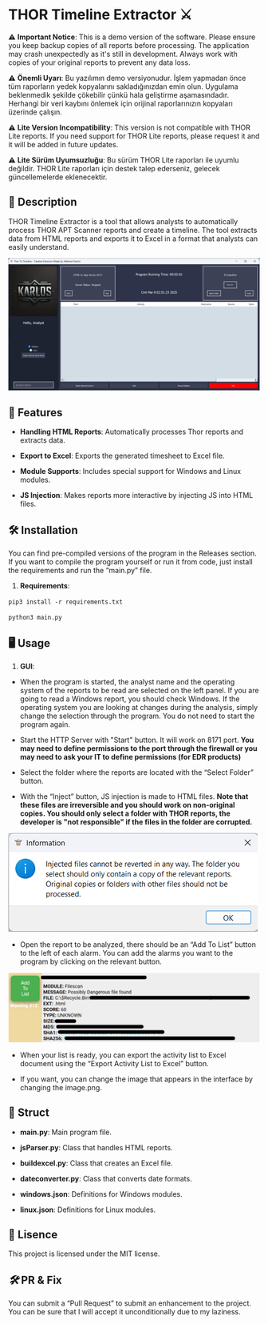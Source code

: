
# THOR Timeline Extractor ⚔️

  

⚠️ **Important Notice**: This is a demo version of the software. Please ensure you keep backup copies of all reports before processing. The application may crash unexpectedly as it's still in development. Always work with copies of your original reports to prevent any data loss.

  

⚠️ **Önemli Uyarı**: Bu yazılımın demo versiyonudur. İşlem yapmadan önce tüm raporların yedek kopyalarını sakladığınızdan emin olun. Uygulama beklenmedik şekilde çökebilir çünkü hala geliştirme aşamasındadır. Herhangi bir veri kaybını önlemek için orijinal raporlarınızın kopyaları üzerinde çalışın.

  

⚠️ **Lite Version Incompatibility**: This version is not compatible with THOR Lite reports. If you need support for THOR Lite reports, please request it and it will be added in future updates.

  

⚠️ **Lite Sürüm Uyumsuzluğu**: Bu sürüm THOR Lite raporları ile uyumlu değildir. THOR Lite raporları için destek talep ederseniz, gelecek güncellemelerde eklenecektir.


  

## 📝 Description

  

THOR Timeline Extractor is a tool that allows analysts to automatically process THOR APT Scanner reports and create a timeline. The tool extracts data from HTML reports and exports it to Excel in a format that analysts can easily understand.

![GUI](https://github.com/jackalkarlos/THOR-Timeline-Extractor/blob/main/images/main.png?raw=true)

  

## 🚀 Features

  

-  **Handling HTML Reports**: Automatically processes Thor reports and extracts data.

  

-  **Export to Excel**: Exports the generated timesheet to Excel file.

  

-  **Module Supports**: Includes special support for Windows and Linux modules.

  

-  **JS Injection**: Makes reports more interactive by injecting JS into HTML files.

  
  

## 🛠️ Installation

  

You can find pre-compiled versions of the program in the Releases section. If you want to compile the program yourself or run it from code, just install the requirements and run the “main.py” file.

  

1.  **Requirements**:

  

`pip3 install -r requirements.txt`

`python3 main.py`

  
  

## 🖥️ Usage

1.  **GUI**:

- When the program is started, the analyst name and the operating system of the reports to be read are selected on the left panel. If you are going to read a Windows report, you should check Windows. If the operating system you are looking at changes during the analysis, simply change the selection through the program. You do not need to start the program again.

- Start the HTTP Server with "Start" button. It will work on 8171 port. **You may need to define permissions to the port through the firewall or you may need to ask your IT to define permissions (for EDR products)**

- Select the folder where the reports are located with the “Select Folder” button.

- With the “Inject” button, JS injection is made to HTML files. **Note that these files are irreversible and you should work on non-original copies. You should only select a folder with THOR reports, the developer is "not responsible" if the files in the folder are corrupted.**

![GUI](https://github.com/jackalkarlos/THOR-Timeline-Extractor/blob/main/images/info.png?raw=true)


- Open the report to be analyzed, there should be an “Add To List” button to the left of each alarm. You can add the alarms you want to the program by clicking on the relevant button.

![GUI](https://github.com/jackalkarlos/THOR-Timeline-Extractor/blob/main/images/alert.png?raw=true)

 
- When your list is ready, you can export the activity list to Excel document using the “Export Activity List to Excel” button.

- If you want, you can change the image that appears in the interface by changing the image.png.
  
  

## 📂 Struct

  

-  **main.py**: Main program file.

-  **jsParser.py**: Class that handles HTML reports.

-  **buildexcel.py**: Class that creates an Excel file.

-  **dateconverter.py**: Class that converts date formats.

-  **windows.json**: Definitions for Windows modules.

-  **linux.json**: Definitions for Linux modules.

## 📜 Lisence

This project is licensed under the MIT license.

## _🛠️_ PR & Fix

You can submit a “Pull Request” to submit an enhancement to the project. You can be sure that I will accept it unconditionally due to my laziness.
